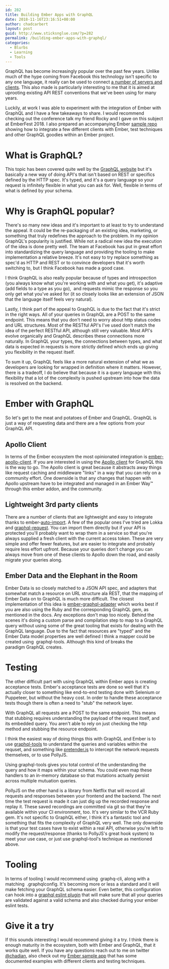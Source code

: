 ```yaml
---
id: 282
title: Building Ember Apps with GraphQL
date: 2018-11-16T23:16:51+00:00
author: chadcarbert
layout: post
guid: http://www.sticksnglue.com/?p=282
permalink: /building-ember-apps-with-graphql/
categories:
  - Blurbs
  - Learning
  - Tools
---
```

GraphQL has become increasingly popular over the past few years. Unlike much of the hype coming from Facebook this technology isn't specific to any one language, it really can be used to connect [a number of servers and clients](https://graphql.org/code). This also made is particularly interesting to me that it is aimed at uprooting existing API REST conventions that we've been using for many years.

Luckily, at work I was able to experiment with the integration of Ember with GraphQL and I have a few takeaways to share. I would recommend checking out the conference talk my friend Rocky and I gave on this subject at EmberFest 2018. I also prepared an accompanying Ember [sample repo](https://github.com/chadian/ember-graphql-examples) showing how to integrate a few different clients with Ember, test techniques and other GraphQL goodies within an Ember project.



# What is GraphQL?

This topic has been covered quite well by the [GraphQL website](https://graphql.org/) but it's basically a new way of doing API's that isn't based on REST or specifics defined by the HTTP spec. It's typed, and it's a query language so your request is infinitely flexible in what you can ask for. Well, flexible in terms of what is defined by your schema.

# Why is GraphQL popular?

There's so many new ideas and it's important to at least to try to understand the appeal. It could be the re-packaging of an existing idea, marketing, or something that truly redefines the approach to the problem. In my opinion GraphQL's popularity is justified. While not a radical new idea the execution of the idea is done pretty well. The team at Facebook has put in great effort into standardizing the query language and providing the tooling to make implementation a relative breeze. It's not easy to try replace something as spec'd as HTTP and REST or to convince developers that it's worth switching to, but I think Facebook has made a good case.

I think GraphQL is also really popular because of types and introspection (you always know what you're working with and what you get), it's adaptive (add fields to a type as you go),  and requests mimic the response so you only get what you've asked for (it so closely looks like an extension of JSON that the language itself feels very natural).

Lastly, I think part of the appeal to GraphQL is due to the fact that it's strict in the right ways. All of your queries in GraphQL are a POST to the same endpoint. This means that you don't need to worry about http status codes and URL structures. Most of the RESTful API's I've used don't match the idea of the perfect RESTful API, although still very valuable. Most API's evolve organically and GraphQL describes these connections more naturally. In GraphQL your types, the connections between types, and what data is expected in requests is more strictly defined which ends up giving you flexibility in the request itself.

To sum it up, GraphQL feels like a more natural extension of what we as developers are looking for wrapped in definition where it matters. However, there is a tradeoff, I do believe that because it is a query language with this flexibility that a lot of the complexity is pushed upstream into how the data is resolved on the backend.

# Ember with GraphQL

So let's get to the meat and potatoes of Ember and GraphQL. GraphQL is just a way of requesting data and there are a few options from your GraphQL API.

## Apollo Client

In terms of the Ember ecosystem the most opinionated integration is [ember-apollo-client](https://github.com/bgentry/ember-apollo-client). If you are interested in using the [Apollo client](https://www.apollographql.com/) for GraphQL this is the way to go. The Apollo client is great because it abstracts away things like request caching and middleware "links" in a way that you can rely on a community effort. One downside is that any changes that happen with Apollo upstream have to be integrated and managed in an Ember Way™️ through this ember addon, and the community.

## Lightweight 3rd party clients

There are a number of clients that are lightweight and easy to integrate thanks to <span class="lang:default decode:true crayon-inline">ember-<a href="https://github.com/ef4/ember-auto-import">auto-import</a></span>. A few of the popular ones I've tried are Lokka and [<span class="lang:default decode:true crayon-inline">graphql-request</span>](https://github.com/prisma/graphql-request). You can import them directly but if your API is protected you'll probably want to wrap them in a service so that you're always supplied a fresh client with the current access token. These are very simple and offer fewer features, but are easier to integrate and probably require less effort upfront. Because your queries don't change you can always move from one of these clients to Apollo down the road, and easily migrate your queries along.

## Ember Data and the Elephant in the Room

Ember Data is so closely matched to a JSON API spec, and adapters that somewhat match a resource on URL structure ala REST, that the mapping of Ember Data on to GraphQL is much more difficult. The closest implementation of this idea is [<span class="lang:default decode:true crayon-inline">ember-graphql-adapter</span>](https://github.com/alphasights/ember-graphql-adapter) which works best if you are also using the Ruby and the corresponding GraphQL gem, as mentioned in the docs. Any exceptions don't map too nicely. Behind the scenes it's doing a custom parse and compilation step to map to a GraphQL query without using some of the great tooling that exists for dealing with the GraphQL language. Due to the fact that resources are "typed" and the Ember Data model properties are well defined I think a mapper could be created using  <span class="lang:default decode:true crayon-inline">graphql-tools</span>. Although this kind of breaks the paradigm GraphQL creates.

# Testing

The other difficult part with using GraphQL within Ember apps is creating acceptance tests. Ember's acceptance tests are done so well that it's actually closer to something like end-to-end testing done with Selenium or Puppeteer, but without the heavy cost. In order to handle these acceptance tests though there is often a need to "stub" the network layer.

With GraphQL all requests are a POST to the same endpoint. This means that stubbing requires understanding the payload of the request itself, and its embedded query. You aren't able to rely on just checking the http method and stubbing the resource endpoint.

I think the easiest way of doing things this with GraphQL and Ember is to use [<span class="lang:default decode:true crayon-inline">graphql-tools</span>](https://github.com/apollographql/graphql-tools) to understand the queries and variables within the requset, and something like [pretender.js](https://github.com/pretenderjs/pretender) to intercept the network requests themselves, or to use PollyJS.

Using <span class="lang:default decode:true crayon-inline">graphql-tools</span> gives you total control of the understanding the query and how it maps within your schema. You could even map these handlers to an in-memory database so that mutations actually persist across multiple mutuation queries.

PollyJS on the other hand is a library from Netflix that will record all requests and responses between your frontend and the backend. The next time the test request is made it can just dig up the recorded response and replay it. These saved recordings are committed via git so that they're available within your CI environment, too. It's very similar to the VCR Ruby gem. It's not specific to GraphQL either, I think it's a fantastic tool and something that fits the complexity of GraphQL very well. The only downside is that your test cases have to exist within a real API, otherwise you're left to modify the request/response (thanks to PollyJS's great hook system) to meet your use case, or just use <span class="lang:default decode:true  crayon-inline">graphql-tool</span>'s technique as mentioned above.

# Tooling

In terms of tooling I would recommend using  <span class="lang:default decode:true crayon-inline">graphq-cli</span>, along with a matching  <span class="lang:default decode:true crayon-inline">.graphqlconfig</span>. It's becoming more or less a standard and it will make fetching your GraphQL schema easier. Even better, this configuration can hook into a [graphql eslint plugin](https://github.com/apollographql/eslint-plugin-graphql) that will make sure that all your queries are validated against a valid schema and also checked during your ember eslint tests.

# Give it a try

If this sounds interesting I would recommend giving it a try. I think there is enough maturity in the ecosystem, both with Ember and GraphQL, that it works quite well. If you have any questions reach out to me on twitter [@chadian](http://www.twitter.com/chadian), also check out my [Ember sample app](https://github.com/chadian/ember-graphql-examples) that has some documented examples with different clients and testing techniques.
